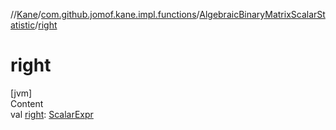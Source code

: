//[Kane](../../index.md)/[com.github.jomof.kane.impl.functions](../index.md)/[AlgebraicBinaryMatrixScalarStatistic](index.md)/[right](right.md)



# right  
[jvm]  
Content  
val [right](right.md): [ScalarExpr](../../com.github.jomof.kane/-scalar-expr/index.md)  



